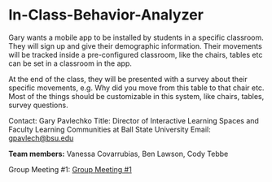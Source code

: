 # In-Class-Behavior-Analyzer

Gary wants a mobile app to be installed by students in a specific classroom. They will sign up and give their demographic information. Their movements will be tracked inside a pre-configured classroom, like the chairs, tables etc can be set in a classroom in the app.

At the end of the class, they will be presented with a survey about their specific movements, e.g. Why did you move from this table to that chair etc. Most of the things should be customizable in this system, like chairs, tables, survey questions.

Contact: Gary Pavlechko
Title: Director of Interactive Learning Spaces and Faculty Learning Communities at Ball State University
Email: gpavlech@bsu.edu

**Team members:**
  Vanessa Covarrubias, 
  Ben Lawson, 
  Cody Tebbe


Group Meeting #1:
[Group Meeting #1](https://docs.google.com/document/d/19V_oVq57zbx2RUjroK89Ok1RTQhPDSYNuMSrUVdH1W0/edit#heading=h.ory6vdsvg2ng)
